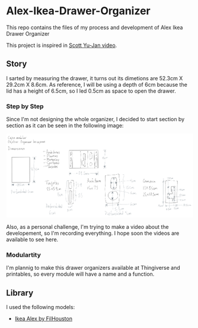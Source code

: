 # Alex-Ikea-Drawer-Organizer
This repo contains the files of my process and development of Alex Ikea Drawer Organizer

This project is inspired in [Scott Yu-Jan video](https://www.youtube.com/watch?v=-s74phtezf4).

## Story

I sarted by measuring the drawer, it turns out its dimetions are 52.3cm X 29.2cm X 8.6cm. As reference, I will be using a depth of 6cm because the lid has a height of 6.5cm, so I led 0.5cm as space to open the drawer.

### Step by Step

Since I'm not designing the whole organizer, I decided to start section by section as it can be seen in the following image:

![](https://github.com/hugoescalpelo/Alex-Ikea-Drawer-Organizer/blob/main/Images/Concepts/Alex%20Drawer%20Organizer%2001.png?raw=true)

Also, as a personal challenge, I'm trying to make a video about the developement, so I'm recording everything. I hope soon the videos are available to see here.

### Modulartity

I'm plannig to make this drawer organizers available at Thingiverse and printables, so every module will have a name and a function.

## Library

I used the following models:

- [Ikea Alex by FilHouston](https://grabcad.com/library/ikea-alex-2)
